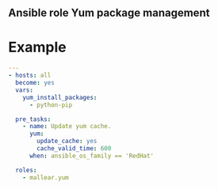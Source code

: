 Ansible role Yum package management
---

# Example

```yaml
---
- hosts: all
  become: yes
  vars:
    yum_install_packages:
      - python-pip

  pre_tasks:
    - name: Update yum cache.
      yum:
        update_cache: yes
        cache_valid_time: 600
      when: ansible_os_family == 'RedHat'

  roles:
    - mallear.yum
```